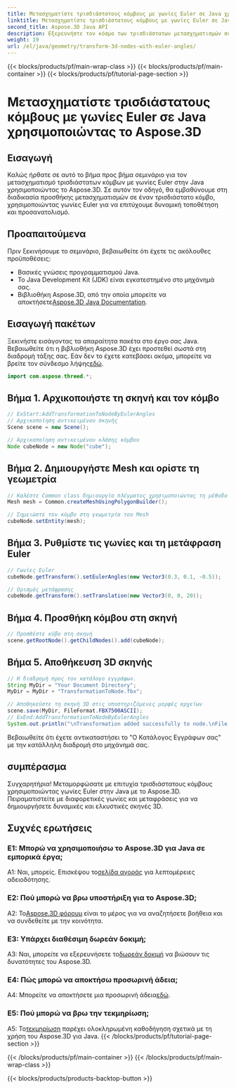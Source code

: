 ```yaml
---
title: Μετασχηματίστε τρισδιάστατους κόμβους με γωνίες Euler σε Java χρησιμοποιώντας το Aspose.3D
linktitle: Μετασχηματίστε τρισδιάστατους κόμβους με γωνίες Euler σε Java χρησιμοποιώντας το Aspose.3D
second_title: Aspose.3D Java API
description: Εξερευνήστε τον κόσμο των τρισδιάστατων μετασχηματισμών σε Java με το Aspose.3D. Ακολουθήστε τον βήμα προς βήμα οδηγό μας για να προσθέσετε δυναμικές γωνίες Euler στους τρισδιάστατους κόμβους σας.
weight: 19
url: /el/java/geometry/transform-3d-nodes-with-euler-angles/
---
```


{{< blocks/products/pf/main-wrap-class >}}
{{< blocks/products/pf/main-container >}}
{{< blocks/products/pf/tutorial-page-section >}}

# Μετασχηματίστε τρισδιάστατους κόμβους με γωνίες Euler σε Java χρησιμοποιώντας το Aspose.3D

## Εισαγωγή

Καλώς ήρθατε σε αυτό το βήμα προς βήμα σεμινάριο για τον μετασχηματισμό τρισδιάστατων κόμβων με γωνίες Euler στην Java χρησιμοποιώντας το Aspose.3D. Σε αυτόν τον οδηγό, θα εμβαθύνουμε στη διαδικασία προσθήκης μετασχηματισμών σε έναν τρισδιάστατο κόμβο, χρησιμοποιώντας γωνίες Euler για να επιτύχουμε δυναμική τοποθέτηση και προσανατολισμό.

## Προαπαιτούμενα

Πριν ξεκινήσουμε το σεμινάριο, βεβαιωθείτε ότι έχετε τις ακόλουθες προϋποθέσεις:

- Βασικές γνώσεις προγραμματισμού Java.
- Το Java Development Kit (JDK) είναι εγκατεστημένο στο μηχάνημά σας.
-  Βιβλιοθήκη Aspose.3D, από την οποία μπορείτε να αποκτήσετε[Aspose.3D Java Documentation](https://reference.aspose.com/3d/java/).

## Εισαγωγή πακέτων

 Ξεκινήστε εισάγοντας τα απαραίτητα πακέτα στο έργο σας Java. Βεβαιωθείτε ότι η βιβλιοθήκη Aspose.3D έχει προστεθεί σωστά στη διαδρομή τάξης σας. Εάν δεν το έχετε κατεβάσει ακόμα, μπορείτε να βρείτε τον σύνδεσμο λήψης[εδώ](https://releases.aspose.com/3d/java/).

```java
import com.aspose.threed.*;
```

## Βήμα 1. Αρχικοποιήστε τη σκηνή και τον κόμβο

```java
// ExStart:AddTransformationToNodeByEulerAngles
// Αρχικοποίηση αντικειμένου σκηνής
Scene scene = new Scene();

// Αρχικοποίηση αντικειμένου κλάσης κόμβου
Node cubeNode = new Node("cube");
```

## Βήμα 2. Δημιουργήστε Mesh και ορίστε τη γεωμετρία

```java
// Καλέστε Common class δημιουργία πλέγματος χρησιμοποιώντας τη μέθοδο δημιουργίας πολυγώνων για να ορίσετε την παρουσία πλέγματος
Mesh mesh = Common.createMeshUsingPolygonBuilder();

// Σημειώστε τον κόμβο στη γεωμετρία του Mesh
cubeNode.setEntity(mesh);
```

## Βήμα 3. Ρυθμίστε τις γωνίες και τη μετάφραση Euler

```java
// Γωνίες Euler
cubeNode.getTransform().setEulerAngles(new Vector3(0.3, 0.1, -0.5));

// Ορισμός μετάφρασης
cubeNode.getTransform().setTranslation(new Vector3(0, 0, 20));
```

## Βήμα 4. Προσθήκη κόμβου στη σκηνή

```java
// Προσθέστε κύβο στη σκηνή
scene.getRootNode().getChildNodes().add(cubeNode);
```

## Βήμα 5. Αποθήκευση 3D σκηνής

```java
// Η διαδρομή προς τον κατάλογο εγγράφων.
String MyDir = "Your Document Directory";
MyDir = MyDir + "TransformationToNode.fbx";

// Αποθηκεύστε τη σκηνή 3D στις υποστηριζόμενες μορφές αρχείων
scene.save(MyDir, FileFormat.FBX7500ASCII);
// ExEnd:AddTransformationToNodeByEulerAngles
System.out.println("\nTransformation added successfully to node.\nFile saved at " + MyDir);
```

Βεβαιωθείτε ότι έχετε αντικαταστήσει το "Ο Κατάλογος Εγγράφων σας" με την κατάλληλη διαδρομή στο μηχάνημά σας.

## συμπέρασμα

Συγχαρητήρια! Μεταμορφώσατε με επιτυχία τρισδιάστατους κόμβους χρησιμοποιώντας γωνίες Euler στην Java με το Aspose.3D. Πειραματιστείτε με διαφορετικές γωνίες και μεταφράσεις για να δημιουργήσετε δυναμικές και ελκυστικές σκηνές 3D.

## Συχνές ερωτήσεις

### Ε1: Μπορώ να χρησιμοποιήσω το Aspose.3D για Java σε εμπορικά έργα;

 Α1: Ναι, μπορείς. Επισκέψου το[σελίδα αγοράς](https://purchase.aspose.com/buy) για λεπτομέρειες αδειοδότησης.

### Ε2: Πού μπορώ να βρω υποστήριξη για το Aspose.3D;

 Α2: Το[Aspose.3D φόρουμ](https://forum.aspose.com/c/3d/18) είναι το μέρος για να αναζητήσετε βοήθεια και να συνδεθείτε με την κοινότητα.

### Ε3: Υπάρχει διαθέσιμη δωρεάν δοκιμή;

 A3: Ναι, μπορείτε να εξερευνήσετε το[δωρεάν δοκιμή](https://releases.aspose.com/) να βιώσουν τις δυνατότητες του Aspose.3D.

### Ε4: Πώς μπορώ να αποκτήσω προσωρινή άδεια;

 A4: Μπορείτε να αποκτήσετε μια προσωρινή άδεια[εδώ](https://purchase.aspose.com/temporary-license/).

### Ε5: Πού μπορώ να βρω την τεκμηρίωση;

 Α5: Το[τεκμηρίωση](https://reference.aspose.com/3d/java/) παρέχει ολοκληρωμένη καθοδήγηση σχετικά με τη χρήση του Aspose.3D για Java.
{{< /blocks/products/pf/tutorial-page-section >}}

{{< /blocks/products/pf/main-container >}}
{{< /blocks/products/pf/main-wrap-class >}}

{{< blocks/products/products-backtop-button >}}
